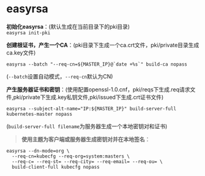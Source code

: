 # easyrsa

**初始化easyrsa**：(默认生成在当前目录下的pki目录)<br>
`easyrsa init-pki`

**创建根证书，产生一个CA**：(pki目录下生成一个ca.crt文件，pki/private目录生成ca.key文件)
```
easyrsa --batch "--req-cn=${MASTER_IP}@`date +%s`" build-ca nopass
```
(`--batch`设置自动模式，`--req-cn`默认为CN)<br>

**产生服务器证书和密钥**：(使用配置openssl-1.0.cnf，pki/reqs下生成.req请求文件,pki/private下生成.key私钥文件,pki/issued下生成.crt证书文件)
```
easyrsa --subject-alt-name="IP:${MASTER_IP}" build-server-full kubernetes-master nopass
```
(`build-server-full filename`为服务器生成一个本地密钥对和证书)<br>

> **使用主题为客户端或服务器生成密钥对并在本地签名**：
```
easyrsa --dn-mode=org \
  --req-cn=kubecfg --req-org=system:masters \
  --req-c= --req-st= --req-city= --req-email= --req-ou= \
  build-client-full kubecfg nopass
```
